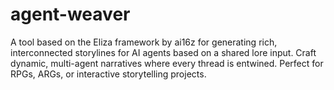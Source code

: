 # agent-weaver
A tool based on the Eliza framework by ai16z for generating rich, interconnected storylines for AI agents based on a shared lore input. Craft dynamic, multi-agent narratives where every thread is entwined. Perfect for RPGs, ARGs, or interactive storytelling projects.
